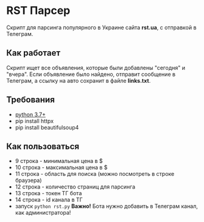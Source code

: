 # RST Парсер
Скрипт для парсинга популярного в Украине сайта **rst.ua**, с отправкой в Телеграм.
## Как работает
Скрипт ищет все объявления, которые были добавлены "сегодня" и "вчера". Если объявление было найдено, отправит сообщение в Телеграм, а ссылку на авто сохранит в файле **links.txt**.
## Требования
* [python 3.7+](https://www.python.org/)
* pip install httpx
* pip install beautifulsoup4
## Как пользоваться
* 9 строка - минимальная цена в $
* 10 строка - максимальная цена в $
* 11 строка - область для поиска (можно посмотреть в строке браузера)
* 12 строка - количество страниц для парсинга
* 13 строка - токен ТГ бота
* 14 строка - id канала в ТГ
* запуск ```python rst.py```
**Важно!** Бота нужно добавить в Телеграм канал, как администратора!
